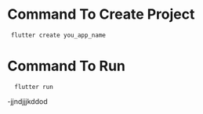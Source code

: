 # Command To Create Project
     flutter create you_app_name
# Command To Run
      flutter run

-jjndjjjkddod